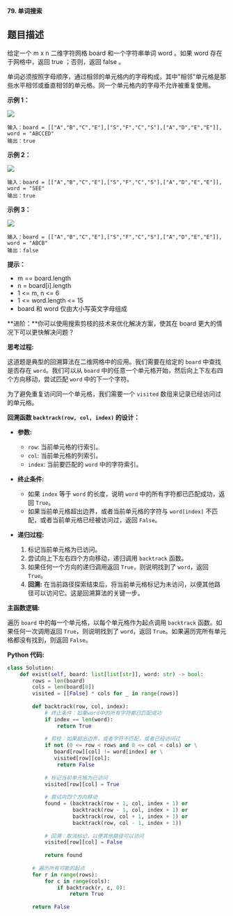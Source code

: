 **79. 单词搜索**

## 题目描述

给定一个 m x n 二维字符网格 board 和一个字符串单词 word 。如果 word 存在于网格中，返回 true ；否则，返回 false 。

单词必须按照字母顺序，通过相邻的单元格内的字母构成，其中"相邻"单元格是那些水平相邻或垂直相邻的单元格。同一个单元格内的字母不允许被重复使用。

**示例 1：**

![](https://assets.leetcode.com/uploads/2020/11/04/word2.jpg)

```
输入：board = [["A","B","C","E"],["S","F","C","S"],["A","D","E","E"]], word = "ABCCED"
输出：true
```

**示例 2：**

![](https://assets.leetcode.com/uploads/2020/11/04/word-1.jpg)

```
输入：board = [["A","B","C","E"],["S","F","C","S"],["A","D","E","E"]], word = "SEE"
输出：true
```

**示例 3：**

![](https://assets.leetcode.com/uploads/2020/10/15/word3.jpg)

```
输入：board = [["A","B","C","E"],["S","F","C","S"],["A","D","E","E"]], word = "ABCB"
输出：false
```

**提示：**
- m == board.length
- n = board[i].length
- 1 <= m, n <= 6
- 1 <= word.length <= 15
- board 和 word 仅由大小写英文字母组成

**进阶：**你可以使用搜索剪枝的技术来优化解决方案，使其在 board 更大的情况下可以更快解决问题？



**思考过程:**

这道题是典型的回溯算法在二维网格中的应用。我们需要在给定的 `board` 中查找是否存在 `word`。我们可以从 `board` 中的任意一个单元格开始，然后向上下左右四个方向移动，尝试匹配 `word` 中的下一个字符。

为了避免重复访问同一个单元格，我们需要一个 `visited` 数组来记录已经访问过的单元格。

**回溯函数 `backtrack(row, col, index)` 的设计：**

- **参数:**
    - `row`: 当前单元格的行索引。
    - `col`: 当前单元格的列索引。
    - `index`: 当前要匹配的 `word` 中的字符索引。

- **终止条件:**
    - 如果 `index` 等于 `word` 的长度，说明 `word` 中的所有字符都已匹配成功，返回 `True`。
    - 如果当前单元格超出边界，或者当前单元格的字符与 `word[index]` 不匹配，或者当前单元格已经被访问过，返回 `False`。

- **递归过程:**
    1. 标记当前单元格为已访问。
    2. 尝试向上下左右四个方向移动，递归调用 `backtrack` 函数。
    3. 如果任何一个方向的递归调用返回 `True`，则说明找到了 `word`，返回 `True`。
    4. **回溯:** 在当前路径探索结束后，将当前单元格标记为未访问，以便其他路径可以访问它。这是回溯算法的关键一步。

**主函数逻辑:**

遍历 `board` 中的每一个单元格，以每个单元格作为起点调用 `backtrack` 函数。如果任何一次调用返回 `True`，则说明找到了 `word`，返回 `True`。如果遍历完所有单元格都没有找到，则返回 `False`。

**Python 代码:**

```python
class Solution:
    def exist(self, board: list[list[str]], word: str) -> bool:
        rows = len(board)
        cols = len(board[0])
        visited = [[False] * cols for _ in range(rows)]
        
        def backtrack(row, col, index):
            # 终止条件：如果word中的所有字符都已匹配成功
            if index == len(word):
                return True
            
            # 剪枝：如果超出边界，或者字符不匹配，或者已经访问过
            if not (0 <= row < rows and 0 <= col < cols) or \
               board[row][col] != word[index] or \
               visited[row][col]:
                return False
            
            # 标记当前单元格为已访问
            visited[row][col] = True
            
            # 尝试向四个方向移动
            found = (backtrack(row + 1, col, index + 1) or
                     backtrack(row - 1, col, index + 1) or
                     backtrack(row, col + 1, index + 1) or
                     backtrack(row, col - 1, index + 1))
            
            # 回溯：取消标记，以便其他路径可以访问
            visited[row][col] = False
            
            return found
        
        # 遍历所有可能的起点
        for r in range(rows):
            for c in range(cols):
                if backtrack(r, c, 0):
                    return True
        
        return False
```
